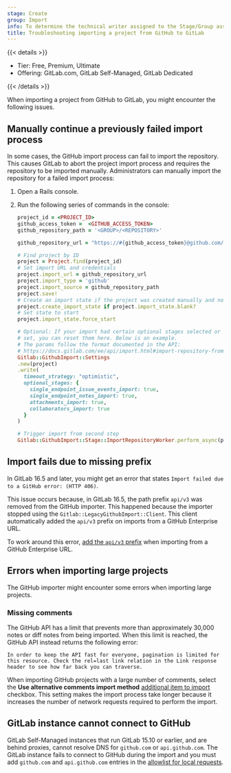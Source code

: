 ```yaml
---
stage: Create
group: Import
info: To determine the technical writer assigned to the Stage/Group associated with this page, see https://handbook.gitlab.com/handbook/product/ux/technical-writing/#assignments
title: Troubleshooting importing a project from GitHub to GitLab
---
```


{{< details >}}

- Tier: Free, Premium, Ultimate
- Offering: GitLab.com, GitLab Self-Managed, GitLab Dedicated

{{< /details >}}

When importing a project from GitHub to GitLab, you might encounter the following issues.

## Manually continue a previously failed import process

In some cases, the GitHub import process can fail to import the repository. This causes GitLab to abort the project import process and requires the
repository to be imported manually. Administrators can manually import the repository for a failed import process:

1. Open a Rails console.
1. Run the following series of commands in the console:

   ```ruby
   project_id = <PROJECT_ID>
   github_access_token =  <GITHUB_ACCESS_TOKEN>
   github_repository_path = '<GROUP>/<REPOSITORY>'

   github_repository_url = "https://#{github_access_token}@github.com/#{github_repository_path}.git"

   # Find project by ID
   project = Project.find(project_id)
   # Set import URL and credentials
   project.import_url = github_repository_url
   project.import_type = 'github'
   project.import_source = github_repository_path
   project.save!
   # Create an import state if the project was created manually and not from a failed import
   project.create_import_state if project.import_state.blank?
   # Set state to start
   project.import_state.force_start

   # Optional: If your import had certain optional stages selected or a timeout strategy
   # set, you can reset them here. Below is an example.
   # The params follow the format documented in the API:
   # https://docs.gitlab.com/ee/api/import.html#import-repository-from-github
   Gitlab::GithubImport::Settings
   .new(project)
   .write(
     timeout_strategy: "optimistic",
     optional_stages: {
       single_endpoint_issue_events_import: true,
       single_endpoint_notes_import: true,
       attachments_import: true,
       collaborators_import: true
     }
   )

   # Trigger import from second step
   Gitlab::GithubImport::Stage::ImportRepositoryWorker.perform_async(project.id)
   ```

## Import fails due to missing prefix

In GitLab 16.5 and later, you might get an error that states `Import failed due to a GitHub error: (HTTP 406)`.

This issue occurs because, in GitLab 16.5, the path prefix `api/v3` was removed from the GitHub importer. This happened because the importer stopped using the `Gitlab::LegacyGithubImport::Client`. This client automatically added the `api/v3` prefix on imports from a GitHub Enterprise URL.

To work around this error, [add the `api/v3` prefix](https://gitlab.com/gitlab-org/gitlab/-/issues/438358#note_1978902725) when importing from a GitHub Enterprise URL.

## Errors when importing large projects

The GitHub importer might encounter some errors when importing large projects.

### Missing comments

The GitHub API has a limit that prevents more than approximately 30,000 notes or diff notes from being imported.
When this limit is reached, the GitHub API instead returns the following error:

```plaintext
In order to keep the API fast for everyone, pagination is limited for this resource. Check the rel=last link relation in the Link response header to see how far back you can traverse.
```

When importing GitHub projects with a large number of comments, select the **Use alternative comments import method**
[additional item to import](github.md#select-additional-items-to-import) checkbox. This setting makes the import process take longer because it increases the number of network requests
required to perform the import.

## GitLab instance cannot connect to GitHub

GitLab Self-Managed instances that run GitLab 15.10 or earlier, and are behind proxies, cannot resolve DNS for `github.com` or `api.github.com`.
The GitLab instance fails to connect to GitHub during the import and you must add `github.com` and `api.github.com`
entries in the [allowlist for local requests](../../../security/webhooks.md#allow-outbound-requests-to-certain-ip-addresses-and-domains).
